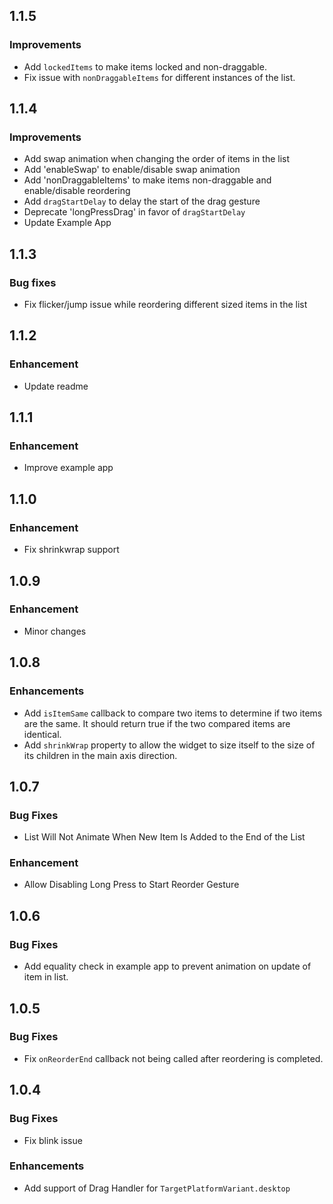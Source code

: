 ## 1.1.5

### Improvements
- Add `lockedItems` to make items locked and non-draggable.
- Fix issue with `nonDraggableItems` for different instances of the list.

## 1.1.4

### Improvements
- Add swap animation when changing the order of items in the list
- Add 'enableSwap' to enable/disable swap animation
- Add 'nonDraggableItems' to make items non-draggable and enable/disable reordering
- Add `dragStartDelay` to delay the start of the drag gesture
- Deprecate 'longPressDrag' in favor of `dragStartDelay`
- Update Example App

## 1.1.3

### Bug fixes
- Fix flicker/jump issue while reordering different sized items in the list

## 1.1.2

### Enhancement
- Update readme

## 1.1.1

### Enhancement
- Improve example app

## 1.1.0

### Enhancement
- Fix shrinkwrap support

## 1.0.9

### Enhancement
- Minor changes

## 1.0.8

### Enhancements
- Add `isItemSame` callback to compare two items to determine if two items are the same. It should return true if the two compared items are identical.
- Add `shrinkWrap` property to allow the widget to size itself to the size of its children in the main axis direction.

## 1.0.7

### Bug Fixes
- List Will Not Animate When New Item Is Added to the End of the List 

### Enhancement
- Allow Disabling Long Press to Start Reorder Gesture

## 1.0.6 

### Bug Fixes
- Add equality check in example app to prevent animation on update of item in list.

## 1.0.5 

### Bug Fixes
- Fix `onReorderEnd` callback not being called after reordering is completed.

## 1.0.4 

### Bug Fixes
- Fix blink issue

### Enhancements
- Add support of Drag Handler for `TargetPlatformVariant.desktop`





